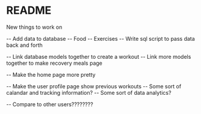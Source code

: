 # README

New things to work on

-- Add data to database
  -- Food
  -- Exercises
  -- Write sql script to pass data back and forth

-- Link database models together to create a workout
  -- Link more models together to make recovery meals page

-- Make the home page more pretty

-- Make the user profile page show previous workouts
  -- Some sort of calandar and tracking information?
    -- Some sort of data analytics?

-- Compare to other users????????
